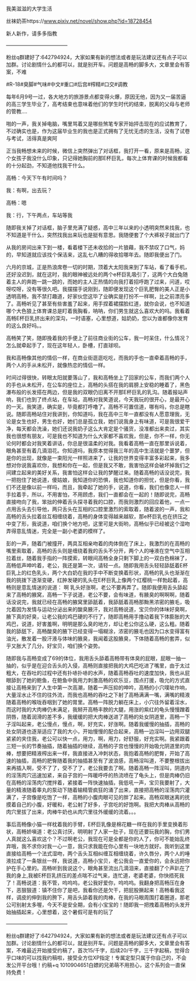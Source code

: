 我美滋滋的大学生活

丝袜奶茶https://www.pixiv.net/novel/show.php?id=18728454

新人新作，请多多指教

————————————

粉丝q群建好了:642794924，大家如果有新的想法或者是玩法建议还有点子可以加群。讨论剧情什么的都可以，就是别开车。问题是高畅的脚多大，文章里会有答案，不难

#R-18#臭脚#气味#中文#重口#后宫#榨精#口交#调教

每年6月9号一过，各大地方的旅游景点都变得火爆，原因无他，因为又一届苦逼的高三学生毕业了，高考结束也意味着他们的学生时代的结束，脱离的父母与老师的管教....

啪的一声，我关掉电脑，嘴里骂着又是哪些煞笔专家开始抨击现在的应试教育了，不过确实也是，作为这届毕业生的我也是正式拥有了无忧无虑的生活，没有了试卷与考试，活得真是爽阿

正当我畅想未来的时候，微信上突然弹出了对话框，我打开一看，原来是高畅，这个女孩子我没什么印象，只记得她胸前的那E杯巨乳，每次上体育课的时候我都看的十分起劲，不知道他找我干什么。

高畅：今天下午有时间吗？

我：有啊，出去玩？

高畅：嗯

我：行，下午两点，车站等我

随即我关掉了对话框，脑子里充满了疑惑，高中三年以来的小透明突然来找我，也不知道是干什么，突然找我出来玩也是挺有意思。我随便套了个大裤衩子就出门了

从我的房间出来下到一楼，看着楼下还未收拾的一片狼藉，我不禁叹了口气，妈的，早知道就应该找个保洁来，这乱七八糟的得收拾哪年去。随即我便出了门。

六月的京城，正是热浪席卷一切的时期，顶着大太阳我来到了车站，看了看手机，还好没迟到，就在这时，我的眼神被远处的两个e杯巨乳吸引了，这两个大白兔随着主人的奔跑一跳一跳的，而她的主人正热情的向我打着招呼跑了过来，问道，哎呀哎呀，没有等很久吧。我摆摆手说刚到，随即便发现这个巨乳肥臀的美人正是小透明高畅，我不禁打趣道，好家伙您这毕了业确实是打扮不一样啊，比之前漂亮多了。高畅听见了甚至有些害羞了起来，用手捏着裙摆脸红道，就你会说，也不知道哪个大色狼上体育课总是盯着我胸看，呐呐，你们男生就这么喜欢大的吗。我看着高畅E杯巨乳挤出来的深沟，一时语塞，心里想道，姑奶奶，您以为谁都像你发育的这么良好吗。。

高畅笑了笑，随即挽着我的手便上了前往商业街的公车，我一时呆住，什么情况？怎么就牵起手了，现在这年轻人，卧槽，打直球呗。

我和高畅像其他的情侣一样，在商业街逛逛吃吃，而我的手也一直牵着高畅的手，两个人的手从未松开，就像热恋的情侣一样。

时间过得很快，转眼太阳就要落山了，我和高畅坐上了回家的公车，而我们两个人的手也从未松开，在公车的座位上，高畅的头搭在我的肩膀上安稳的睡着了，黑色瀑布般的长发搭在两边，但是我的双眼仍旧离不开那E杯巨乳的乳沟。随着报站声响，我们也到了终点站，在车站，高畅对我笑道说，今天我玩的很开心，是最开心的一天。我笑道，确实是，毕竟都打呼噜了。高畅不可置信道，哪有吗，你总是瞎说。随即高畅站住对我讲到，你知道吗，我在高中三年一直都没有人愿意理我，无论是女生也好，男生也好，她们总是孤立我，她们说我身上有味道，可是我很爱干净，每天都会洗澡，她们还说我奶子这么大肯定是个骚货，没准都出来卖过，其实我也很想有朋友，可是我也不知道为什么大家都不喜欢我，但是，你不一样，你无论何时都会对我笑着讲话，你总是很温柔的对我。我看着高畅一直在那里诉说着，眼角甚至有着几滴泪花。你知道吗，我原本觉得我三年的高中生活就是个噩梦，但是你的出现，就像是一束阳光一样照进来了，让我的世界变得丰富多彩起来，我多想对你说我喜欢你，我想和你在一起，但是我又不敢，我害怕这样会破坏掉我们之间建立起来的美好关系，我害怕这样会让我的梦醒过来。随着高畅的话没说完，我一把抱住了她说道，傻姑娘，我知道你的恐惧，我也知道你的担忧，但是你看，我们不还是像以前一样吗，而且，我牵起了她的手，说道，你看，我们也像恋人一样手拉着手，所以，不用害怕，不用顾虑，我们一直都会在一起的！随即说完，高畅直接吻向了我，笨拙的伸着舌头探寻着我的口腔，而我则激烈的回应着他，一点一点用舌头去引导他，两只舌头在互相的口腔里激烈的索取着，随着波的一声，我和高畅的舌头拉着丝互相缠绕着，高畅的身体变得越来越软，那e杯巨乳也在挤压之中变了形，我说道，咱们换个地方吧，这里可是大街哟，高畅似乎已经被这个湿吻弄得意乱情迷，完全是一副小老婆的模样了。

彭的一声，随着门被撞开，两具互相亲吻着的肉体倒在了床上，我激烈的在高畅的嘴里索取着，高畅的舌头则是缠绕着我的舌头不分开，两个人的唾液在空气中互相拉着丝，随着我手指的一阵摸索，转眼间高畅全身只剩下脚上的一双白色棉袜了，高畅低声呻吟着，老公，我还是第一次，请轻一点。随即我用舌头轻轻舔舐着E杯巨乳上的红色乳头，两个大白奶在我的手中不断变换着形状，高畅的乳头也渐渐在我的挑拨下逐渐变硬，红肿发硬的乳头在E杯巨乳上像两个红樱桃一样勃起着，高畅则是意乱情迷的说道： 啊 乳头好涨啊，老公不要再弄了。随即我便用舌头舔起来了高畅的腋窝，高畅一下子说道，老公不要，会有味道，有腋臭的啊啊啊，随着话没说完，我就已经在高畅的腋窝里舔舐着，我舔舐着高畅那黝黑浓密的腋毛，吸允着因为发情与运动分泌出来的酸臭腋汗，我对高畅说道，宝贝你的体味好臭啊，腋下真的好臭，让老公我的鸡巴硬的不行了，随即高畅用手撸动着我下体膨胀的大鸡巴，说道，好害羞啊，明明是那么臭的地方，却让老公你这么硬，这么粗。随着我的舔舐下，高畅酸臭的腋下已经变得一塌糊涂，浓密的腋毛也因为口水变得富有油光，散发着一股汗液与体味的腋臭，我闻着这股腋臭，下体随着高畅的套弄，似乎又胀大了几分。好宝贝，咱们换个姿势。

随即我与高畅变成了69的体位，我用舌头舔着高畅带有体臭的屁眼，屁眼一抽一抽的，似乎是在迎合舌头的入侵，高畅则直接把我的大鸡巴吃进了嘴里，由于太过粗大，在吞吐的过程中还有扑哧扑哧的水声，随着高畅吞吐的速度加快，我也从屁眼舔到了她的鲍鱼，在鲍鱼中我用力刺激高畅的欢乐豆，围点打援，吸允的方式直接让高畅来到了人生中第一次高潮，随着一声压抑的呻吟，高畅的小穴噗呲作响，大量淫水止不住的往外流，而我也高畅的吞吐之下射了高畅满满一嘴，满嘴的精液随着高畅的喉咙吞咽到了她的胃里。高畅一阵脱力躺在床上，小穴往外留着淫水，而这时我的大肉棒仍未满足，我掰开高畅丰腴的大腿，用涨的紫红的龟头慢慢蹭着阴唇，随着润滑的差不多，我缓缓的把大肉棒送进了高畅的处女阴道里，高畅一下子淫叫起来，老公慢点，慢点，啊，好充实，好涨啊。随着我缓慢的抽插，高畅的处女阴道也逐渐适应了我的大小，开始慢慢的配合起来，高畅一边淫叫一边用双腿紧紧的夹住我，老公可以快一点，用力，啊，用力，好舒服，好充实啊。我紧跟着三短一长的节奏抽插，随着抽插的继续，高畅的子宫也慢慢的开始吸允阴道里的肉棒，想要把精液榨出来一样，我直接进入冲刺状态，我抱着高畅的肥臀，开始了高速的抽插，高畅的肥臀随着我的抽插甚至有了波浪感，高畅淫叫道，不要整根拔出来再插入啊，受不了了，受不了了，老公我要去了啊。随着高畅一阵淫叫，阴道内的淫荡肉穴迅速加紧，来自子宫的一阵暖呼呼的热流喷在了龟头上，但是肉棒仍旧在高畅的淫荡肉穴搅拌着，紧接着一阵快速抽插，我低吼一声，宝贝我要射了，大量的精液随着睾丸的泵动下随着输精管疯狂的涌了出来，直接把高畅的淫荡肉穴灌满了，子宫像是吃饱了一样，高畅的小腹肉眼可见的胖了起来。高畅双眼迷离的抚摸着自己的小腹，好暖和，老公射了好多，子宫吃的好饱啊。我把大肉棒从高畅的肉穴里拔了出来，肉棒牛奶也从肉穴里往外缓缓的流着。。。

事后高畅像小猫一样枕着我的手臂，E杯巨乳像是棉花糖一样在我的手里变换着形状，高畅娇嗔道：老公真讨厌，明明射了人家一肚子，现在还要玩我的胸，你们男人真就这么喜欢这个？不过啊老公，我现在可是全都是你的人了，你可不能始乱终弃哦，我不求你对我一心一意，我只求我能在你心里有一块地方就好。我听到这里直接给高畅一个法式湿吻，两个舌头互相纠缠互相缠绕着，许久唇分，两个人的唾液拉成了一条银丝一样，我说道，高畅小宝贝，老公我会一直爱你的，会永远把你护在手心里的。高畅听到我说这个，眼角甚至流出几滴泪来，直接翻了个声趴在了我的身上,我被E杯巨乳挤压的差点喘不过气来，连忙道，老婆老婆，你快捂死我了！高畅说道：我不管，呜呜呜，老公我好爱你，呜呜呜。我翻身把高畅压在身下，恶狠狠道：镇不住你了是吧，我看你还是欠干，把屁股撅起来！高畅看我这样，调皮的伸到我的胯下，用舌头舔着我的肉棒，在我的马眼周围打着圈道，那老公可别射太多喔，今天不是安全期，会有小宝宝的！随即我一把拽着高畅的头发开始抽插起来，心里想着，这个暑假可是有的玩了

————————————

粉丝q群建好了:642794924，大家如果有新的想法或者是玩法建议还有点子可以加群。讨论剧情什么的都可以，就是别开车。问题是高畅的脚多大，文章里会有答案，不难最近开始接受约稿了，首次15/千字，后续20/千字，三千字起稿，觉得合乎口味的可以找我约稿啦，接受全方位XP指定！专属定型只属于你自己的，不会发公开平台哦！约稿+q 1010904651白嫖的兄弟萌不用担心，这个系列会一直保持免费！